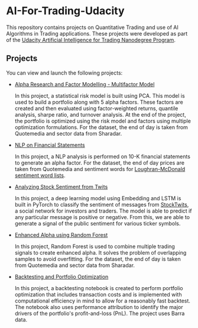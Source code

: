 # AI-For-Trading-Udacity

This repository contains projects on Quantitative Trading and use of AI Algorithms in Trading applications. These projects were developed as part of the [Udacity Artificial Intelligence for Trading Nanodegree Program](https://www.udacity.com/course/ai-for-trading--nd880). 



## Projects

You can view and launch the following projects:

- [Alpha Research and Factor Modelling - Multifactor Model](https://github.com/udaygoel/AI-For-Trading-Udacity/tree/master/Alpha%20Research%20and%20Factor%20Modelling%20-%20Multifactor%20Model)

  In this project, a statistical risk model is built using PCA. This model is used to build a portfolio along with 5 alpha factors. These factors are created and then evaluated using factor-weighted returns, quantile analysis, sharpe ratio, and turnover analysis. At the end of the project, the portfolio is optimized using the risk model and factors using multiple optimization formulations. For the dataset, the end of day is taken from Quotemedia and sector data from Sharadar.

- [NLP on Financial Statements](https://github.com/udaygoel/AI-For-Trading-Udacity/tree/master/NLP%20on%20Financial%20Statements)

  In this project, a NLP analysis is performed on 10-K financial statements to generate an alpha factor. For the dataset, the end of day prices are taken from Quotemedia and sentiment words for [Loughran-McDonald sentiment word lists](https://sraf.nd.edu/textual-analysis/resources/#LM%20Sentiment%20Word%20Lists).

- [Analyzing Stock Sentiment from Twits]()

  In this project, a deep learning model using Embedding and LSTM is built in PyTorch to classify the sentiment of messages from [StockTwits](https://stocktwits.com/), a social network for investors and traders. The model is able to predict if any particular message is positive or negative. From this, we are able to generate a signal of the public sentiment for various ticker symbols.
  
- [Enhanced Alpha using Random Forest](https://github.com/udaygoel/AI-For-Trading-Udacity/tree/master/Enhanced%20Alpha%20using%20Random%20Forest)

  In this project, Random Forest is used to combine multiple trading signals to create enhanced alpha. It solves the problem of overlapping samples to avoid overfitting. For the dataset, the end of day is taken from Quotemedia and sector data from Sharadar.

- [Backtesting and Portfolio Optimization](https://github.com/udaygoel/AI-For-Trading-Udacity/tree/master/Backtesting%20and%20Portfolio%20Optimization)

  In this project, a backtesting notebook is created to perform portfolio optimization that includes transaction costs and is implemented with computational efficiency in mind to allow for a reasonably fast backtest. The notebook also uses performance attribution to identify the major drivers of the portfolio's profit-and-loss (PnL). The project uses Barra data.
  
   

